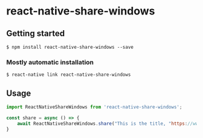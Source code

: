 # react-native-share-windows

## Getting started

`$ npm install react-native-share-windows --save`

### Mostly automatic installation

`$ react-native link react-native-share-windows`

## Usage

```javascript
import ReactNativeShareWindows from 'react-native-share-windows';
```

```javascript
const share = async () => {
    await ReactNativeShareWindows.share("This is the title, "https://www.website.com");
}
```